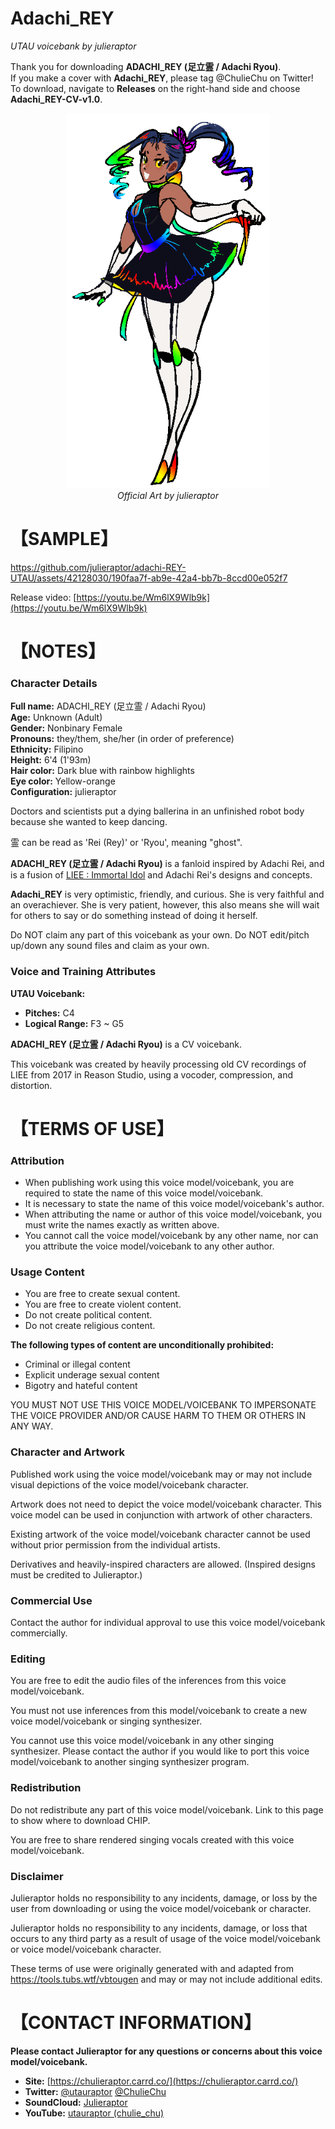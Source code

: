 # Adachi_REY
<i> UTAU voicebank by julieraptor</i>

Thank you for downloading **ADACHI_REY (足立霊 / Adachi Ryou)**.
<br>
If you make a cover with **Adachi_REY**, please tag @ChulieChu on Twitter!
<br>
To download, navigate to **Releases** on the right-hand side and choose **Adachi_REY-CV-v1.0**.

<p align="center">
<img src ="https://github.com/julieraptor/adachi-REY-UTAU/blob/main/art/adachiREY_fullbody.png" height="600" />
<br>
<i>Official Art by julieraptor</i>
</p>

# 【SAMPLE】 

https://github.com/julieraptor/adachi-REY-UTAU/assets/42128030/190faa7f-ab9e-42a4-bb7b-8ccd00e052f7

Release video: [https://youtu.be/Wm6lX9Wlb9k](https://youtu.be/Wm6lX9Wlb9k)

# 【NOTES】 
### Character Details
**Full name:** ADACHI_REY (足立霊 / Adachi Ryou)<br>
**Age:** Unknown (Adult)<br>
**Gender:** Nonbinary Female<br>
**Pronouns:** they/them, she/her (in order of preference)<br>
**Ethnicity:** Filipino<br>
**Height:** 6'4 (1'93m)<br>
**Hair color:** Dark blue with rainbow highlights<br>
**Eye color:** Yellow-orange<br>
**Configuration:** julieraptor<br>

Doctors and scientists put a dying ballerina in an unfinished robot body because she wanted to keep dancing.

霊 can be read as 'Rei (Rey)' or 'Ryou', meaning "ghost".

**ADACHI_REY (足立霊 / Adachi Ryou)** is a fanloid inspired by Adachi Rei, and is a fusion of [LIEE : Immortal Idol](https://github.com/julieraptor/DIFFSINGER-LIEE-Immortal-Idol) and Adachi Rei's designs and concepts.

**Adachi_REY** is very optimistic, friendly, and curious. She is very faithful and an overachiever. She is very patient, however, this also means she will wait for others to say or do something instead of doing it herself.

Do NOT claim any part of this voicebank as your own. Do NOT edit/pitch up/down any sound files and claim as your own.

### Voice and Training Attributes

**UTAU Voicebank:**
- **Pitches:** C4
- **Logical Range:** F3 ~ G5

**ADACHI_REY (足立霊 / Adachi Ryou)** is a CV voicebank.

This voicebank was created by heavily processing old CV recordings of LIEE from 2017 in Reason Studio, using a vocoder, compression, and distortion.

# 【TERMS OF USE】

### Attribution
- When publishing work using this voice model/voicebank, you are required to state the name of this voice model/voicebank.
- It is necessary to state the name of this voice model/voicebank's author.
- When attributing the name or author of this voice model/voicebank, you must write the names exactly as written above. 
- You cannot call the voice model/voicebank by any other name, nor can you attribute the voice model/voicebank to any other author.

### Usage Content

- You are free to create sexual content.
- You are free to create violent content.
- Do not create political content.
- Do not create religious content.

**The following types of content are unconditionally prohibited:**
 - Criminal or illegal content 
 - Explicit underage sexual content 
 - Bigotry and hateful content
 
 YOU MUST NOT USE THIS VOICE MODEL/VOICEBANK TO IMPERSONATE THE VOICE PROVIDER AND/OR CAUSE HARM TO THEM OR OTHERS IN ANY WAY.

### Character and Artwork

Published work using the voice model/voicebank may or may not include visual depictions of the voice model/voicebank character.

Artwork does not need to depict the voice model/voicebank character. This voice model can be used in conjunction with artwork of other characters.

Existing artwork of the voice model/voicebank character cannot be used without prior permission from the individual artists.

Derivatives and heavily-inspired characters are allowed. (Inspired designs must be credited to Julieraptor.)

### Commercial Use
Contact the author for individual approval to use this voice model/voicebank commercially.

### Editing
You are free to edit the audio files of the inferences from this voice model/voicebank.

You must not use inferences from this model/voicebank to create a new voice model/voicebank or singing synthesizer.

You cannot use this voice model/voicebank in any other singing synthesizer. Please contact the author if you would like to port this voice model/voicebank to another singing synthesizer program.

### Redistribution

Do not redistribute any part of this voice model/voicebank. Link to this page to show where to download CHIP.

You are free to share rendered singing vocals created with this voice model/voicebank.

### Disclaimer
Julieraptor holds no responsibility to any incidents, damage, or loss by the user from downloading or using the voice model/voicebank or character.

Julieraptor holds no responsibility to any incidents, damage, or loss that occurs to any third party as a result of usage of the voice model/voicebank or voice model/voicebank character.

These terms of use were originally generated with and adapted from https://tools.tubs.wtf/vbtougen and may or may not include additional edits.

# 【CONTACT INFORMATION】
**Please contact Julieraptor for any questions or concerns about this voice model/voicebank.**
 - **Site:** [https://chulieraptor.carrd.co/](https://chulieraptor.carrd.co/)
- **Twitter:** [@utauraptor](https://twitter.com/utauraptor) [@ChulieChu](https://twitter.com/ChulieChu)
- **SoundCloud:** [Julieraptor](https://soundcloud.com/julieraptor)
- **YouTube:** [utauraptor (chulie_chu)](https://www.youtube.com/channel/UCaJ0Q7aEmNdZAME8zvxQICg)

